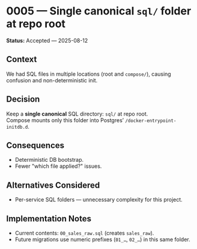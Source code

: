 # 0005 — Single canonical `sql/` folder at repo root

**Status:** Accepted — 2025-08-12

## Context

We had SQL files in multiple locations (root and `compose/`), causing confusion and non-deterministic init.

## Decision

Keep a **single canonical** SQL directory: `sql/` at repo root.  
Compose mounts only this folder into Postgres’ `/docker-entrypoint-initdb.d`.

## Consequences

- Deterministic DB bootstrap.
- Fewer "which file applied?" issues.

## Alternatives Considered

- Per-service SQL folders — unnecessary complexity for this project.

## Implementation Notes

- Current contents: `00_sales_raw.sql` (creates `sales_raw`).
- Future migrations use numeric prefixes (`01_…`, `02_…`) in this same folder.
